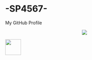 # -SP4567-
My GitHub Profile

<p align="center">
  <img src="https://capsule-render.vercel.app/api?text=Hey Coders!🕹️&animation=fadeIn&type=waving&color=gradient&height=100"/>
</p> 

<a href="https://www.instagram.com/suyashpandey668/">
  <img height="50" src="https://user-images.githubusercontent.com/46517096/166974368-9798f39f-1f46-499c-b14e-81f0a3f83a06.png"/>
</a>
